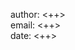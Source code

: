 author: <++>\
email: <++>\
date: <++>

# <Script Name>
* Dependencies
	* <dep 1>
	* <dep 2>
* Inputs
	* <input name 1>.tif,grid
	* <input name 2>.shp

<Lorem ipsum dolor sit amet, consectetur adipisicing elit, sed do eiusmod
tempor incididunt ut labore et dolore magna aliqua. Ut enim ad minim veniam,
quis nostrud exercitation ullamco laboris nisi ut aliquip ex ea commodo
consequat.>